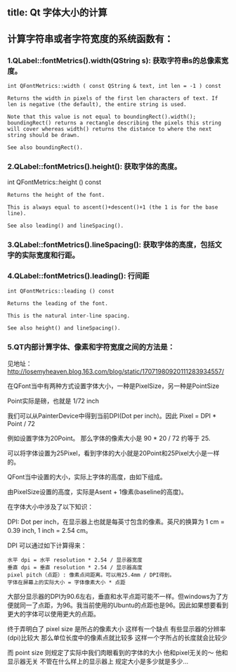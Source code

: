 ﻿title: Qt 字体大小的计算
---
## 计算字符串或者字符宽度的系统函数有：

### 1.QLabel::fontMetrics().width(QString s): 获取字符串s的总像素宽度。
``` cplusplus
int QFontMetrics::width ( const QString & text, int len = -1 ) const

Returns the width in pixels of the first len characters of text. If len is negative (the default), the entire string is used.

Note that this value is not equal to boundingRect().width(); boundingRect() returns a rectangle describing the pixels this string will cover whereas width() returns the distance to where the next string should be drawn.

See also boundingRect().
```

### 2.QLabel::fontMetrics().height(): 获取字体的高度。

int QFontMetrics::height () const
``` cplusplus
Returns the height of the font.

This is always equal to ascent()+descent()+1 (the 1 is for the base line).

See also leading() and lineSpacing().
```
### 3.QLabel::fontMetrics().lineSpacing(): 获取字体的高度，包括文字的实际宽度和行距。

### 4.QLabel::fontMetrics().leading(): 行间距
``` cplusplus
int QFontMetrics::leading () const

Returns the leading of the font.

This is the natural inter-line spacing.

See also height() and lineSpacing().
```

### 5.QT内部计算字体、像素和字符宽度之间的方法是：

见地址：http://losemyheaven.blog.163.com/blog/static/17071980920111283934557/

在QFont当中有两种方式设置字体大小，一种是PixelSize，另一种是PointSize

Point实际是磅，也就是 1/72 inch

我们可以从PainterDevice中得到当前DPI(Dot per inch)。因此 Pixel = DPI * Point / 72

例如设置字体为20Point。 那么字体的像素大小是 90 * 20 / 72 约等于 25.

可以将字体设置为25Pixel，看到字体的大小就是20Point和25Pixel大小是一样的。

QFont当中设置的大小，实际上字体的高度，由如下组成。

由PixelSize设置的高度，实际是Asent + 1像素(baseline的高度)。

在字体大小中涉及了以下知识：

DPI: Dot per inch，在显示器上也就是每英寸包含的像素。英尺的换算为 1 cm = 0.39 inch, 1 inch = 2.54 cm。

DPI 可以通过如下计算得来：
```
水平 dpi = 水平 resolution * 2.54 / 显示器宽度
垂直 dpi = 垂直 resolution * 2.54 / 显示器高度
pixel pitch（点距）: 像素点间距离。可以用25.4mm / DPI得到。
字体在屏幕上的实际大小 = 字体像素大小 * 点距
```
大部分显示器的DPI为90.6左右，垂直和水平点距可能不一样。但windows为了方便就同一了点距，为96。我当前使用的Ubuntu的点距也是96。因此如果想要看到更大的字体可以使用更大的点距。

终于弄明白了 pixel size 是所占的像素大小  这样有一个缺点 有些显示器的分辨率(dpi)比较大  那么单位长度中的像素点就比较多 这样一个字所占的长度就会比较少

而 point size 则规定了实际中我们肉眼看到的字体的大小 他和pixel无关的～ 他和显示器无关  不管在什么样上的显示器上 规定大小是多少就是多少...
